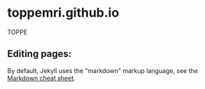 # toppemri.github.io

TOPPE

## Editing pages:
By default, Jekyll uses the "markdown" markup language, see the [Markdown cheat sheet](https://github.com/adam-p/markdown-here/wiki/Markdown-Cheatsheet).

